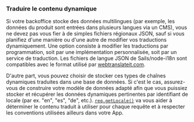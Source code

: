 ### Traduire le contenu dynamique

Si votre backoffice stocke des données multilingues (par exemple, les données du produit sont entrées dans plusieurs langues via un CMS), vous ne devez pas vous fier à de simples fichiers régionaux JSON, sauf si vous planifiez d'une manière ou d'une autre de modifier vos traductions dynamiquement. Une option consiste à modifier les traductions par programmation, soit par une implémentation personnalisée, soit par un service de traduction. Les fichiers de langue JSON de Sails/node-i18n sont compatibles avec le format utilisé par [webtranslateit.com](https://webtranslateit.com/fr).

D'autre part, vous pouvez choisir de stocker ces types de chaînes dynamiques traduites dans une base de données. Si c'est le cas, assurez-vous de construire votre modèle de données adapté afin que vous puissiez stocker et récupérer les données dynamiques pertinentes par identifiant de locale (par ex. "en", "es", "de", etc.). [`req.getLocale()`](https://github.com/mashpie/i18n-node#getlocale) va vous aider à déterminer le contenu traduit à utiliser pour chaque requête et à respecter les conventions utilisées ailleurs dans votre App.

<docmeta name="displayName" value="Translating Dynamic Content">
